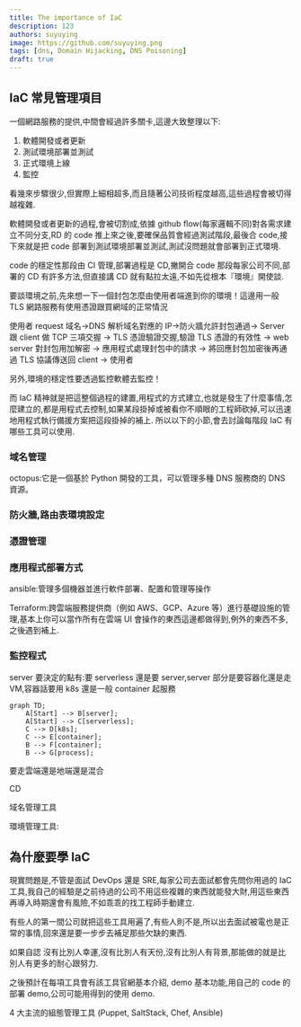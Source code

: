 ```yaml
---
title: The importance of IaC
description: 123
authors: suyuying
image: https://github.com/suyuying.png
tags: [dns, Domain Hijacking, DNS Poisoning]
draft: true
---
```


## IaC 常見管理項目

一個網路服務的提供,中間會經過許多關卡,這邊大致整理以下:

1. 軟體開發或者更新
2. 測試環境部署並測試
3. 正式環境上線
4. 監控

看幾來步驟很少,但實際上細相超多,而且隨著公司技術程度越高,這些過程會被切得越複雜.

軟體開發或者更新的過程,會被切割成,依據 github flow(每家邏輯不同)對各需求建立不同分支,RD 的 code 推上來之後,要確保品質會經過測試階段,最後合 code,接下來就是把 code 部署到測試環境部署並測試,測試沒問題就會部署到正式環境.

code 的穩定性那段由 CI 管理,部署過程是 CD,撇開合 code 那段每家公司不同,部署的 CD 有許多方法,但直接講 CD 就有點拉太遠,不如先從根本『環境』開使談.

要談環境之前,先來想一下一個封包怎麼由使用者端進到你的環境！這邊用一般 TLS 網路服務有使用憑證跟買網域的正常情況

使用者 request 域名->DNS 解析域名對應的 IP->防火牆允許封包通過-> Server 跟 client 做 TCP 三項交握 -> TLS 憑證驗證交握,驗證 TLS 憑證的有效性 -> web server 對封包用加解密 -> 應用程式處理封包中的請求 -> 將回應封包加密後再通過 TLS 協議傳送回 client -> 使用者

另外,環境的穩定性要透過監控軟體去監控！

而 IaC 精神就是把這整個過程的建置,用程式的方式建立,也就是發生了什麼事情,怎麼建立的,都是用程式去控制,如果某段掛掉或被看你不順眼的工程師砍掉,可以迅速地用程式執行備援方案把這段掛掉的補上. 所以以下的小節,會去討論每階段 IaC 有哪些工具可以使用.

### 域名管理

octopus:它是一個基於 Python 開發的工具，可以管理多種 DNS 服務商的 DNS 資源。

### 防火牆,路由表環境設定

### 憑證管理

### 應用程式部署方式

ansible:管理多個機器並進行軟件部署、配置和管理等操作

Terraform:跨雲端服務提供商（例如 AWS、GCP、Azure 等）進行基礎設施的管理,基本上你可以當作所有在雲端 UI 會操作的東西這邊都做得到,例外的東西不多,之後遇到補上.

### 監控程式

server 要決定的點有:要 serverless 還是要 server,server 部分是要容器化還是走 VM,容器話要用 k8s 還是一般 container 起服務

```mermaid
graph TD;
    A[Start] --> B[server];
    A[Start] --> C[serverless];
    C --> D[k8s];
    C --> E[container];
    B --> F[container];
    B --> G[process];
```

要走雲端還是地端還是混合

CD

域名管理工具

環境管理工具:

## 為什麼要學 IaC

現實問題是,不管是面試 DevOps 還是 SRE,每家公司去面試都會先問你用過的 IaC 工具,我自己的經驗是之前待過的公司不用這些複雜的東西就能發大財,用這些東西再導入時期還會有風險,不如乖乖的找工程師手動建立.

有些人的第一間公司就把這些工具用遍了,有些人則不是,所以出去面試被電也是正常的事情,回來還是要一步步去補足那些欠缺的東西.

如果自認 沒有比別人幸運,沒有比別人有天份,沒有比別人有背景,那能做的就是比別人有更多的耐心跟努力.

之後預計在每項工具會有該工具官網基本介紹, demo 基本功能,用自己的 code 的部署 demo,公司可能用得到的使用 demo.

4 大主流的組態管理工具 (Puppet, SaltStack, Chef, Ansible)
